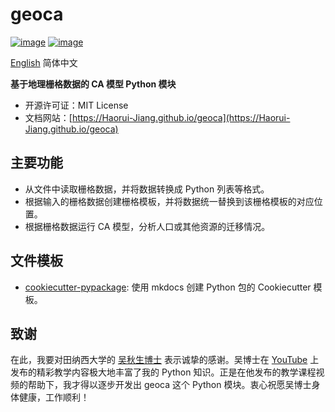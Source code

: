 # geoca

[![image](https://img.shields.io/pypi/v/geoca.svg)](https://pypi.python.org/pypi/geoca)
[![image](https://img.shields.io/badge/License-MIT-yellow.svg)](https://opensource.org/licenses/MIT)

[English](README.md) 简体中文

**基于地理栅格数据的 CA 模型 Python 模块**

- 开源许可证：MIT License
- 文档网站：[https://Haorui-Jiang.github.io/geoca](https://Haorui-Jiang.github.io/geoca)

## 主要功能

- 从文件中读取栅格数据，并将数据转换成 Python 列表等格式。
- 根据输入的栅格数据创建栅格模板，并将数据统一替换到该栅格模板的对应位置。
- 根据栅格数据运行 CA 模型，分析人口或其他资源的迁移情况。

## 文件模板

- [cookiecutter-pypackage](https://github.com/opengeos/cookiecutter-pypackage): 使用 mkdocs 创建 Python 包的 Cookiecutter 模板。

## 致谢

在此，我要对田纳西大学的 [吴秋生博士](https://github.com/giswqs) 表示诚挚的感谢。吴博士在 [YouTube](https://youtube.com/playlist?list=PLAxJ4-o7ZoPcD-6wZ2xY5bXuu48Scu8kq&si=dq_x-xUJZvoflVqy) 上发布的精彩教学内容极大地丰富了我的 Python 知识。正是在他发布的教学课程视频的帮助下，我才得以逐步开发出 geoca 这个 Python 模块。衷心祝愿吴博士身体健康，工作顺利！
